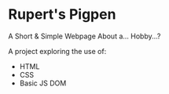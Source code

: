 # Rupert's Pigpen

A Short & Simple Webpage About a... Hobby...?

A project exploring the use of:

- HTML
- CSS
- Basic JS DOM
